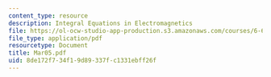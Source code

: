 ```yaml
---
content_type: resource
description: Integral Equations in Electromagnetics
file: https://ol-ocw-studio-app-production.s3.amazonaws.com/courses/6-635-advanced-electromagnetism-spring-2003/8de172f734f19d89337fc1331ebff26f_Mar05.pdf
file_type: application/pdf
resourcetype: Document
title: Mar05.pdf
uid: 8de172f7-34f1-9d89-337f-c1331ebff26f
---
```

